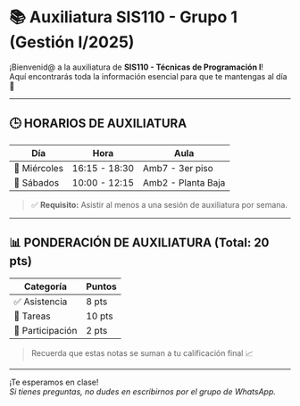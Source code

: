 # 📚 Auxiliatura SIS110 - Grupo 1 (Gestión I/2025)

¡Bienvenid@ a la auxiliatura de **SIS110 - Técnicas de Programación I**!  
Aquí encontrarás toda la información esencial para que te mantengas al día 📌

---

## 🕒 HORARIOS DE AUXILIATURA

| Día       | Hora             | Aula               |
|-----------|------------------|--------------------|
| 🧠 Miércoles | 16:15 - 18:30     | Amb7 - 3er piso     |
| 🧠 Sábados   | 10:00 - 12:15     | Amb2 - Planta Baja  |

> ✅ **Requisito:** Asistir al menos a una sesión de auxiliatura por semana.

---

## 📊 PONDERACIÓN DE AUXILIATURA (Total: 20 pts)

| Categoría      | Puntos |
|----------------|--------|
| ✅ Asistencia   | 8 pts  |
| 📝 Tareas       | 10 pts |
| 💬 Participación | 2 pts  |

> Recuerda que estas notas se suman a tu calificación final 📈

---

¡Te esperamos en clase!  
_Si tienes preguntas, no dudes en escribirnos por el grupo de WhatsApp._
